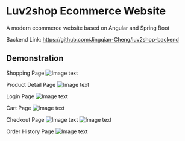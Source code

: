 # Luv2shop Ecommerce Website

A modern ecommerce website based on Angular and Spring Boot

Backend Link: https://github.com/Jingqian-Cheng/luv2shop-backend

## Demonstration
Shopping Page
![Image text](https://github.com/Jingqian-Cheng/luv2shop-frontend/blob/master/images/shopPage.png)

Product Detail Page
![Image text](https://github.com/Jingqian-Cheng/luv2shop-frontend/blob/master/images/detailPage.png)

Login Page
![Image text](https://github.com/Jingqian-Cheng/luv2shop-frontend/blob/master/images/login.png)

Cart Page
![Image text](https://github.com/Jingqian-Cheng/luv2shop-frontend/blob/master/images/cartPage.png)

Checkout Page
![Image text](https://github.com/Jingqian-Cheng/luv2shop-frontend/blob/master/images/checkoutPage.png)
![Image text](https://github.com/Jingqian-Cheng/luv2shop-frontend/blob/master/images/checkoutPage2.png)

Order History Page
![Image text](https://github.com/Jingqian-Cheng/luv2shop-frontend/blob/master/images/orderHistory.png)


